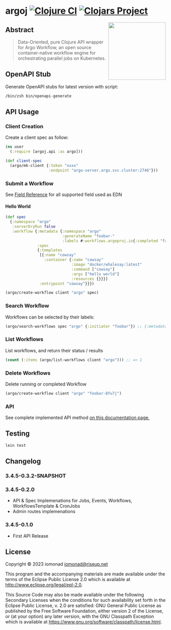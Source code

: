 # argoj [![Clojure CI](https://github.com/iomonad/argoj/actions/workflows/clojure.yml/badge.svg)](https://github.com/iomonad/argoj/actions/workflows/clojure.yml) [![Clojars Project](https://img.shields.io/clojars/v/io.trosa/argoj.svg)](https://clojars.org/io.trosa/argoj)

<a href="https://github.com/iomonad/argoj"><img
  src="https://argoproj.github.io/argo-workflows/assets/logo.png"
  height="180" align="right"></a>


## Abstract

> Data-Oriented, pure Clojure API wrapper for Argo Workflow, an open source container-native workflow engine for orchestrating parallel jobs on Kubernetes.

## OpenAPI Stub

Generate OpenAPI stubs for latest version with script:

```bash
/bin/zsh bin/openapi-generate
```

## API Usage

### Client Creation

Create a client spec as follow:

```clojure
(ns user
  (:require [argoj.api :as argo]))

(def client-spec
  (argo/mk-client {:token "xxxx"
                   :endpoint "argo-server.argo.svc.cluster:2746"}))
```

### Submit a Workflow

See [Field Reference](https://argoproj.github.io/argo-workflows/fields/) for all supported field used as EDN

#### Hello World

```clojure
(def spec
  {:namespace "argo"
   :serverDryRun false
   :workflow {:metadata {:namespace "argo"
                         :generateName "foobar-"
                         :labels #:workflows.argoproj.io{:completed "false"}}
              :spec
              {:templates
               [{:name "cowsay"
                 :container {:name "cowsay"
                             :image "docker/whalesay:latest"
                             :command ["cowsay"]
                             :args ["hello world"]
                             :resources {}}}]
               :entrypoint "cowsay"}}})

(argo/create-workflow client "argo" spec)
```

### Search Workflow

Workflows can be selected by their labels:

```clojure
(argo/search-workflows spec "argo" {:initiator "foobar"}) ;; {:metadata {:resourceVersion ...
```

### List Workflows

List workflows, and return their status / results

```clojure
(count (:items (argo/list-workflows client "argo"))) ;; => 1
```

### Delete Workflows

Delete running or completed Workflow

```clojure
(argo/create-workflow client "argo" "foobar-8fu7j")
```

### API

See complete implemented API method [on this documentation page.](https://iomonad.github.io/argoj/#argoj.api)

## Testing

```bash
lein test
```
## Changelog

### 3.4.5-0.3.2-SNAPSHOT

### 3.4.5-0.2.0

- API & Spec Implemenations for Jobs, Events, Workflows, WorkflowsTemplate & CronJobs
- Admin routes implemenations

### 3.4.5-0.1.0

- First API Release

## License

Copyright © 2023 iomonad <iomonad@riseup.net>

This program and the accompanying materials are made available under the
terms of the Eclipse Public License 2.0 which is available at
http://www.eclipse.org/legal/epl-2.0.

This Source Code may also be made available under the following Secondary
Licenses when the conditions for such availability set forth in the Eclipse
Public License, v. 2.0 are satisfied: GNU General Public License as published by
the Free Software Foundation, either version 2 of the License, or (at your
option) any later version, with the GNU Classpath Exception which is available
at https://www.gnu.org/software/classpath/license.html.
